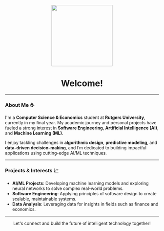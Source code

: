 <div id="column" align="center">
  <img src="https://lh3.googleusercontent.com/-7WvbLdb1ItCPeEJBvAUz0rWt2UnlgLJDvmivKdG-sVRJecEo7NuR7gpULdaNvZWJbCaQwwTNtW3HLNuT2-y273AmTOctBz9IetO=w600" width="200"/>
</div>

<div id="column" align="center">
  <h1>Welcome!</h1>
</div>

---

### About Me :coffee:

I'm a **Computer Science & Economics** student at **Rutgers University**, currently in my final year. My academic journey and personal projects have fueled a strong interest in **Software Engineering**, **Artificial Intelligence (AI)**, and **Machine Learning (ML)**. 

I enjoy tackling challenges in **algorithmic design**, **predictive modeling**, and **data-driven decision-making**, and I’m dedicated to building impactful applications using cutting-edge AI/ML techniques.

---

### Projects & Interests :chart_with_upwards_trend:

- **AI/ML Projects**: Developing machine learning models and exploring neural networks to solve complex real-world problems.
- **Software Engineering**: Applying principles of software design to create scalable, maintainable systems.
- **Data Analysis**: Leveraging data for insights in fields such as finance and economics.

---

<div id="header" align="center">
  Let's connect and build the future of intelligent technology together!
</div>

<!--
**byrongomezjr/byrongomezjr** is a ✨ _special_ ✨ repository because its `README.md` (this file) appears on your GitHub profile.
-->
